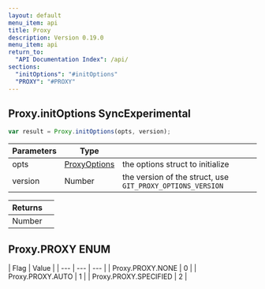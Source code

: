 ```yaml
---
layout: default
menu_item: api
title: Proxy
description: Version 0.19.0
menu_item: api
return_to:
  "API Documentation Index": /api/
sections:
  "initOptions": "#initOptions"
  "PROXY": "#PROXY"
---
```


## <a name="initOptions"></a><span>Proxy.</span>initOptions <span class="tags"><span class="sync">Sync</span><span class="experimental">Experimental</span></span>

```js
var result = Proxy.initOptions(opts, version);
```

| Parameters | Type |   |
| --- | --- | --- |
| opts | [ProxyOptions](/api/proxy_options/) | the options struct to initialize |
| version | Number | the version of the struct, use `GIT_PROXY_OPTIONS_VERSION` |

| Returns |  |
| --- | --- |
| Number |  |

## <a name="PROXY"></a><span>Proxy.</span>PROXY <span class="tags"><span class="enum">ENUM</span></span>

| Flag | Value |
| --- | --- | --- |
| <span>Proxy.PROXY.</span>NONE | 0 |
| <span>Proxy.PROXY.</span>AUTO | 1 |
| <span>Proxy.PROXY.</span>SPECIFIED | 2 |

